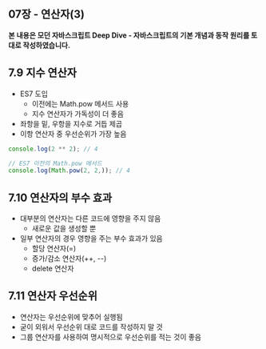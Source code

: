 ## 07장 - 연산자(3)

**본 내용은 모던 자바스크립트 Deep Dive - 자바스크립트의 기본 개념과 동작 원리를 토대로 작성하였습니다.**



## 7.9 지수 연산자

* ES7 도입
  * 이전에는 Math.pow 메서드 사용
  * 지수 연산자가 가독성이 더 좋음
* 좌항을 밑, 우항을 지수로 거듭 제곱
* 이항 연산자 중 우선순위가 가장 높음

```JavaScript
console.log(2 ** 2); // 4

// ES7 이전의 Math.pow 메서드
console.log(Math.pow(2, 2,)); // 4
```



## 7.10 연산자의 부수 효과

* 대부분의 연산자는 다른 코드에 영향을 주지 않음
  * 새로운 값을 생성할 뿐
* 일부 연산자의 경우 영향을 주는 부수 효과가 있음
  * 할당 연산자(=)
  * 증가/감소 연산자(++, --)
  * delete 연산자



## 7.11 연산자 우선순위

* 연산자는 우선순위에 맞추어 실행됨
* 굳이 외워서 우선순위 대로 코드를 작성하지 말 것
* 그룹 연산자를 사용하여 명시적으로 우선순위를 적는 것이 좋음